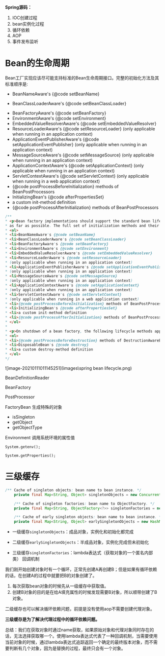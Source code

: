 **Spring源码：**

1. IOC创建过程
2. bean实例化过程
3. 循环依赖
4. AOP
5. 事件发布监听









# Bean的生命周期

 Bean工厂实现应该尽可能支持标准的Bean生命周期接口。完整的初始化方法及其标准顺序是:

- BeanNameAware's {@code setBeanName}
* BeanClassLoaderAware's {@code setBeanClassLoader}
- BeanFactoryAware's {@code setBeanFactory}
- EnvironmentAware's {@code setEnvironment}
- EmbeddedValueResolverAware's {@code setEmbeddedValueResolver}
- ResourceLoaderAware's {@code setResourceLoader}   (only applicable when running in an application context)
- ApplicationEventPublisherAware's {@code setApplicationEventPublisher}   (only applicable when running in an application context)
- MessageSourceAware's {@code setMessageSource}   (only applicable when running in an application context)
- ApplicationContextAware's {@code setApplicationContext}   (only applicable when running in an application context)
- ServletContextAware's {@code setServletContext}   (only applicable when running in a web application context)
- {@code postProcessBeforeInitialization} methods of BeanPostProcessors
- InitializingBean's {@code afterPropertiesSet}
- a custom init-method definition
- {@code postProcessAfterInitialization} methods of BeanPostProcessors





```java
/**
* <p>Bean factory implementations should support the standard bean lifecycle interfaces
* as far as possible. The full set of initialization methods and their standard order is:
* <ol>
* <li>BeanNameAware's {@code setBeanName}
* <li>BeanClassLoaderAware's {@code setBeanClassLoader}
* <li>BeanFactoryAware's {@code setBeanFactory}
* <li>EnvironmentAware's {@code setEnvironment}
* <li>EmbeddedValueResolverAware's {@code setEmbeddedValueResolver}
* <li>ResourceLoaderAware's {@code setResourceLoader}
* (only applicable when running in an application context)
* <li>ApplicationEventPublisherAware's {@code setApplicationEventPublisher}
* (only applicable when running in an application context)
* <li>MessageSourceAware's {@code setMessageSource}
* (only applicable when running in an application context)
* <li>ApplicationContextAware's {@code setApplicationContext}
* (only applicable when running in an application context)
* <li>ServletContextAware's {@code setServletContext}
* (only applicable when running in a web application context)
* <li>{@code postProcessBeforeInitialization} methods of BeanPostProcessors
* <li>InitializingBean's {@code afterPropertiesSet}
* <li>a custom init-method definition
* <li>{@code postProcessAfterInitialization} methods of BeanPostProcessors
* </ol>
*
* <p>On shutdown of a bean factory, the following lifecycle methods apply:
* <ol>
* <li>{@code postProcessBeforeDestruction} methods of DestructionAwareBeanPostProcessors
* <li>DisposableBean's {@code destroy}
* <li>a custom destroy-method definition
* </ol>
*/
```

![image-20210111011145251](images\spring bean lifecycle.png)



BeanDefinitionReader



BeanFactory



PostProcessor



FactoryBean 生成特殊的对象

- isSingleton
- getObject
- getObjectType





Environment 调用系统环境的属性值

`System.getenv();`

`System.getProperties();`





# 三级缓存

```java
/** Cache of singleton objects: bean name to bean instance. */
	private final Map<String, Object> singletonObjects = new ConcurrentHashMap<>(256);

	/** Cache of singleton factories: bean name to ObjectFactory. */
	private final Map<String, ObjectFactory<?>> singletonFactories = new HashMap<>(16);

	/** Cache of early singleton objects: bean name to bean instance. */
	private final Map<String, Object> earlySingletonObjects = new HashMap<>(16);
```



- 一级缓存`singletonObjects`：成品对象，实例化和初始化都完成

- 二级缓存`earlySingletonObjects`：半成品对象，实例化完成但未初始化


- 三级缓存`singletonFactories`：lambda表达式（获取对象的一个匿名内部类）	回调机制






我们刚开始创建对象时有一个循环，正常先创建A再创建B；但是如果有循环依赖的话，在创建A的过程中就要把B的对象创建了。



1. 每次获取bean对象的时候先从一级缓存中获取值。
2. 创建B对象的目的是在给A填充属性的时候发现需要B对象，所以顺带创建了B对象。













二级缓存也可以解决循环依赖问题，前提是没有使用aop不需要创建代理对象。

**三级缓存是为了解决代理过程中的循环依赖问题。**



总结：我们在获取对象时通过name获取，如果原始对象和代理对象同时存在的话，无法选择获取哪一个。使用lambda表达式代表了一种回调机制，当需要使用当前对象的时候，通过lambda表达式追踪返回一个确定的最终版本对象，而不需要判断有几个对象，因为是替换的过程，最终只会有一个对象。















































